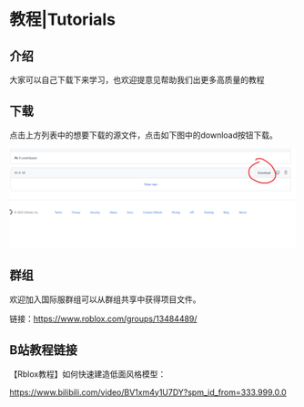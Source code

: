 # 教程|Tutorials

## 介绍

大家可以自己下载下来学习，也欢迎提意见帮助我们出更多高质量的教程

## 下载

点击上方列表中的想要下载的源文件，点击如下图中的download按钮下载。

<img src="..\images\tutorial01.png" alt="tutorial01" style="zoom:60%;" />

## 群组 

欢迎加入国际服群组可以从群组共享中获得项目文件。

链接：https://www.roblox.com/groups/13484489/

## B站教程链接

【Rblox教程】如何快速建造低面风格模型：

https://www.bilibili.com/video/BV1xm4y1U7DY?spm_id_from=333.999.0.0